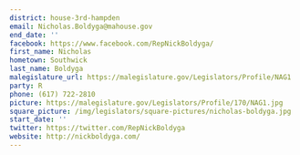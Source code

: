 ```yaml
---
district: house-3rd-hampden
email: Nicholas.Boldyga@mahouse.gov
end_date: ''
facebook: https://www.facebook.com/RepNickBoldyga/
first_name: Nicholas
hometown: Southwick
last_name: Boldyga
malegislature_url: https://malegislature.gov/Legislators/Profile/NAG1
party: R
phone: (617) 722-2810
picture: https://malegislature.gov/Legislators/Profile/170/NAG1.jpg
square_picture: /img/legislators/square-pictures/nicholas-boldyga.jpg
start_date: ''
twitter: https://twitter.com/RepNickBoldyga
website: http://nickboldyga.com/
---
```


